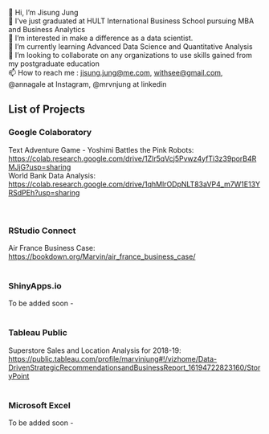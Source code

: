 👋 Hi, I’m Jisung Jung <br>
🏫 I've just graduated at HULT International Business School pursuing MBA and Business Analytics <br>
👀 I’m interested in make a difference as a data scientist. <br>
🌱 I’m currently learning Advanced Data Science and Quantitative Analysis <br>
💞️ I’m looking to collaborate on any organizations to use skills gained from my postgraduate education <br>
📫 How to reach me : jisung.jung@me.com, withsee@gmail.com, @annagale at Instagram, @mrvnjung at linkedin <br>

## List of Projects <br>
### Google Colaboratory <br>
  Text Adventure Game - Yoshimi Battles the Pink Robots: https://colab.research.google.com/drive/1Zlr5qVcj5Pvwz4yfTi3z39porB4RMJjG?usp=sharing <br>
  World Bank Data Analysis: https://colab.research.google.com/drive/1qhMlrODpNLT83aVP4_m7W1E13YRSdPEh?usp=sharing <br>  
<br>
### RStudio Connect <br>
  Air France Business Case: https://bookdown.org/Marvin/air_france_business_case/ <br>
<br>
### ShinyApps.io <br>
  To be added soon - <br>
<br>
### Tableau Public <br>
  Superstore Sales and Location Analysis for 2018-19: https://public.tableau.com/profile/marvinjung#!/vizhome/Data-DrivenStrategicRecommendationsandBusinessReport_16194722823160/StoryPoint <br>
<br>
### Microsoft Excel <br>
  To be added soon - <br>

 

